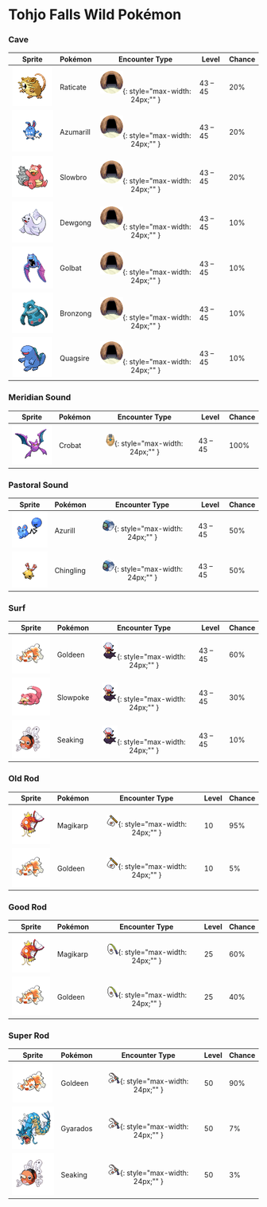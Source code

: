 # Tohjo Falls Wild Pokémon

### Cave

| Sprite | Pokémon | Encounter Type | Level | Chance |
|:------:|---------|:--------------:|-------|--------|
| ![Raticate](../../assets/sprites/raticate/front.gif "Raticate") | Raticate | ![Cave](../../assets/encounter_types/cave.png "Cave"){: style="max-width: 24px;"" } | 43 – 45 | 20% |
| ![Azumarill](../../assets/sprites/azumarill/front.gif "Azumarill") | Azumarill | ![Cave](../../assets/encounter_types/cave.png "Cave"){: style="max-width: 24px;"" } | 43 – 45 | 20% |
| ![Slowbro](../../assets/sprites/slowbro/front.gif "Slowbro") | Slowbro | ![Cave](../../assets/encounter_types/cave.png "Cave"){: style="max-width: 24px;"" } | 43 – 45 | 20% |
| ![Dewgong](../../assets/sprites/dewgong/front.gif "Dewgong") | Dewgong | ![Cave](../../assets/encounter_types/cave.png "Cave"){: style="max-width: 24px;"" } | 43 – 45 | 10% |
| ![Golbat](../../assets/sprites/golbat/front.gif "Golbat") | Golbat | ![Cave](../../assets/encounter_types/cave.png "Cave"){: style="max-width: 24px;"" } | 43 – 45 | 10% |
| ![Bronzong](../../assets/sprites/bronzong/front.gif "Bronzong") | Bronzong | ![Cave](../../assets/encounter_types/cave.png "Cave"){: style="max-width: 24px;"" } | 43 – 45 | 10% |
| ![Quagsire](../../assets/sprites/quagsire/front.gif "Quagsire") | Quagsire | ![Cave](../../assets/encounter_types/cave.png "Cave"){: style="max-width: 24px;"" } | 43 – 45 | 10% |

### Meridian Sound

| Sprite | Pokémon | Encounter Type | Level | Chance |
|:------:|---------|:--------------:|-------|--------|
| ![Crobat](../../assets/sprites/crobat/front.gif "Crobat") | Crobat | ![Meridian Sound](../../assets/encounter_types/meridian_sound.png "Meridian Sound"){: style="max-width: 24px;"" } | 43 – 45 | 100% |

### Pastoral Sound

| Sprite | Pokémon | Encounter Type | Level | Chance |
|:------:|---------|:--------------:|-------|--------|
| ![Azurill](../../assets/sprites/azurill/front.gif "Azurill") | Azurill | ![Pastoral Sound](../../assets/encounter_types/pastoral_sound.png "Pastoral Sound"){: style="max-width: 24px;"" } | 43 – 45 | 50% |
| ![Chingling](../../assets/sprites/chingling/front.gif "Chingling") | Chingling | ![Pastoral Sound](../../assets/encounter_types/pastoral_sound.png "Pastoral Sound"){: style="max-width: 24px;"" } | 43 – 45 | 50% |

### Surf

| Sprite | Pokémon | Encounter Type | Level | Chance |
|:------:|---------|:--------------:|-------|--------|
| ![Goldeen](../../assets/sprites/goldeen/front.gif "Goldeen") | Goldeen | ![Surf](../../assets/encounter_types/surf.png "Surf"){: style="max-width: 24px;"" } | 43 – 45 | 60% |
| ![Slowpoke](../../assets/sprites/slowpoke/front.gif "Slowpoke") | Slowpoke | ![Surf](../../assets/encounter_types/surf.png "Surf"){: style="max-width: 24px;"" } | 43 – 45 | 30% |
| ![Seaking](../../assets/sprites/seaking/front.gif "Seaking") | Seaking | ![Surf](../../assets/encounter_types/surf.png "Surf"){: style="max-width: 24px;"" } | 43 – 45 | 10% |

### Old Rod

| Sprite | Pokémon | Encounter Type | Level | Chance |
|:------:|---------|:--------------:|-------|--------|
| ![Magikarp](../../assets/sprites/magikarp/front.gif "Magikarp") | Magikarp | ![Old Rod](../../assets/encounter_types/old_rod.png "Old Rod"){: style="max-width: 24px;"" } | 10 | 95% |
| ![Goldeen](../../assets/sprites/goldeen/front.gif "Goldeen") | Goldeen | ![Old Rod](../../assets/encounter_types/old_rod.png "Old Rod"){: style="max-width: 24px;"" } | 10 | 5% |

### Good Rod

| Sprite | Pokémon | Encounter Type | Level | Chance |
|:------:|---------|:--------------:|-------|--------|
| ![Magikarp](../../assets/sprites/magikarp/front.gif "Magikarp") | Magikarp | ![Good Rod](../../assets/encounter_types/good_rod.png "Good Rod"){: style="max-width: 24px;"" } | 25 | 60% |
| ![Goldeen](../../assets/sprites/goldeen/front.gif "Goldeen") | Goldeen | ![Good Rod](../../assets/encounter_types/good_rod.png "Good Rod"){: style="max-width: 24px;"" } | 25 | 40% |

### Super Rod

| Sprite | Pokémon | Encounter Type | Level | Chance |
|:------:|---------|:--------------:|-------|--------|
| ![Goldeen](../../assets/sprites/goldeen/front.gif "Goldeen") | Goldeen | ![Super Rod](../../assets/encounter_types/super_rod.png "Super Rod"){: style="max-width: 24px;"" } | 50 | 90% |
| ![Gyarados](../../assets/sprites/gyarados/front.gif "Gyarados") | Gyarados | ![Super Rod](../../assets/encounter_types/super_rod.png "Super Rod"){: style="max-width: 24px;"" } | 50 | 7% |
| ![Seaking](../../assets/sprites/seaking/front.gif "Seaking") | Seaking | ![Super Rod](../../assets/encounter_types/super_rod.png "Super Rod"){: style="max-width: 24px;"" } | 50 | 3% |

